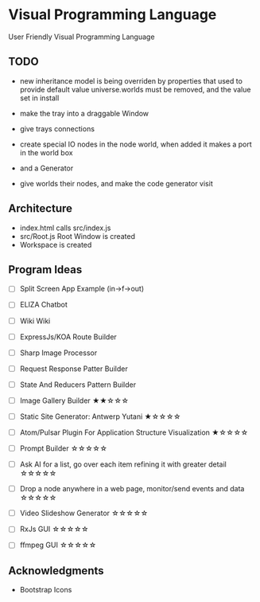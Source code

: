 # Visual Programming Language
User Friendly Visual Programming Language


## TODO

- new inheritance model is being overriden by properties that used to provide default value
universe.worlds must be removed, and the value set in install

- make the tray into a draggable Window
- give trays connections
- create special IO nodes in the node world, when added it makes a port in the world box
- and a Generator

- give worlds their nodes, and make the code generator visit

## Architecture

  - index.html calls src/index.js
  - src/Root.js Root Window is created
  - Workspace is created

## Program Ideas

- [ ] Split Screen App Example (in->f->out)
- [ ] ELIZA Chatbot
- [ ] Wiki Wiki
- [ ] ExpressJs/KOA Route Builder
- [ ] Sharp Image Processor
- [ ] Request Response Patter Builder
- [ ] State And Reducers Pattern Builder
- [ ] Image Gallery Builder ★★☆☆☆
- [ ] Static Site Generator: Antwerp Yutani ★☆☆☆☆
- [ ] Atom/Pulsar Plugin For Application Structure Visualization ★☆☆☆☆
- [ ] Prompt Builder ☆☆☆☆☆
- [ ] Ask AI for a list, go over each item refining it with greater detail ☆☆☆☆☆
- [ ] Drop a node anywhere in a web page, monitor/send events and data ☆☆☆☆☆
- [ ] Video Slideshow Generator ☆☆☆☆☆
- [ ] RxJs GUI ☆☆☆☆☆
- [ ] ffmpeg GUI ☆☆☆☆☆


## Acknowledgments

- Bootstrap Icons
